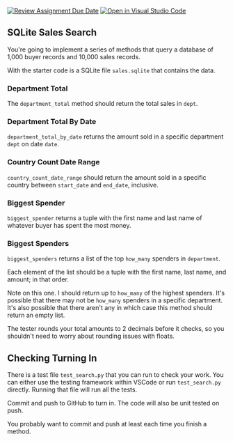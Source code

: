 [![Review Assignment Due Date](https://classroom.github.com/assets/deadline-readme-button-24ddc0f5d75046c5622901739e7c5dd533143b0c8e959d652212380cedb1ea36.svg)](https://classroom.github.com/a/tfk784Ju)
[![Open in Visual Studio Code](https://classroom.github.com/assets/open-in-vscode-718a45dd9cf7e7f842a935f5ebbe5719a5e09af4491e668f4dbf3b35d5cca122.svg)](https://classroom.github.com/online_ide?assignment_repo_id=13112392&assignment_repo_type=AssignmentRepo)
## SQLite Sales Search

You're going to implement a series of methods that query a database of 1,000 buyer records and 10,000 sales records.

With the starter code is a SQLite file `sales.sqlite` that contains the data. 

### Department Total

The `department_total` method should return the total sales in `dept`.



### Department Total By Date

`department_total_by_date` returns the amount sold in a specific department `dept` on date `date`.



### Country Count Date Range

`country_count_date_range` should return the amount sold in a specific country between `start_date` and `end_date`, inclusive.



### Biggest Spender

`biggest_spender` returns a tuple with the first name and last name of whatever buyer has spent the most money.



### Biggest Spenders

`biggest_spenders` returns a list of the top `how_many` spenders in `department`. 

Each element of the list should be a tuple with the first name, last name, and amount; in that order. 

Note on this one. I should return up to `how_many` of the highest spenders. It's possible that there may not be `how_many` spenders in a specific department. It's also possible that there aren't any in which case this method should return an empty list. 

The tester rounds your total amounts to 2 decimals before it checks, so you shouldn't need to worry about rounding issues with floats. 





## Checking Turning In

There is a test file `test_search.py` that you can run to check your work. You can either use the testing framework within VSCode or run `test_search.py` directly. Running that file will run all the tests.

Commit and push to GitHub to turn in. The code will also be unit tested on push. 

You probably want to commit and push at least each time you finish a method. 